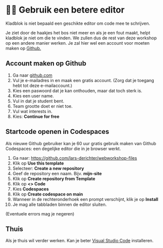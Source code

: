 # 👩‍💻 Gebruik een betere editor

Kladblok is niet bepaald een geschikte editor om code mee te schrijven.

Je ziet door de haakjes het bos niet meer en als je een fout maakt, helpt kladblok je niet om die te vinden. We zullen dus de rest van deze workshop op een andere manier werken. Je zal hier wel een account voor moeten maken op [Github.](https://github.com/)

## Account maken op Github

1. Ga naar [github.com](https://github.com/)
2. Vul je e-mailadres in en maak een gratis account. (Zorg dat je toegang hebt tot deze e-mailaccount.)
3. Kies een paswoord dat je kan onthouden, maar dat toch sterk is.
4. Kies een user name.
5. Vul in dat je student bent.
6. Team grootte doet er niet toe.
7. Vul wat interests in.
8. Kies: **Continue for free**

## Startcode openen in Codespaces

Als nieuwe Github gebruiker kan je 60 uur gratis gebruik maken van Github Codespaces: een degelijke editor die in je browser werkt.

1. Ga naar: https://github.com/lars-derichter/webworkshop-files
2. Klik op **Use this template**
3. Selecteer: **Create a new repository**
4. Geef de repository een naam. Bijv. **mijn-site**
5. Klik op **Create repository from Template**
6. Klik op **<> Code**
7. Kies **Codespaces**
8. Klik op **Create codespace on main**
9. Wanneer in de rechteronderhoek een prompt verschijnt, klik je op **Install**
10. Je mag alle tabbladen binnen de editor sluiten.

(Eventuele errors mag je negeren)

## Thuis

Als je thuis wil verder werken. Kan je beter [Visual Studio Code](https://code.visualstudio.com/) installeren.
